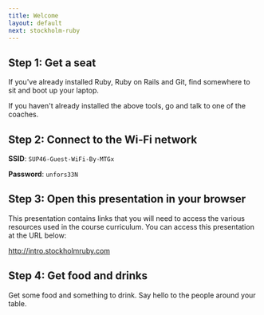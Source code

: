 ```yaml
---
title: Welcome
layout: default
next: stockholm-ruby
---
```


Step 1: Get a seat
------------------

If you've already installed Ruby, Ruby on Rails and Git, find somewhere to sit
and boot up your laptop.

If you haven't already installed the above tools, go and talk to one of the
coaches.

Step 2: Connect to the Wi-Fi network
------------------------------------

**SSID**: `SUP46-Guest-WiFi-By-MTGx`

**Password**: `unfors33N`

Step 3: Open this presentation in your browser
----------------------------------------------

This presentation contains links that you will need to access the various
resources used in the course curriculum. You can access this presentation at
the URL below:

<http://intro.stockholmruby.com>

Step 4: Get food and drinks
---------------------------

Get some food and something to drink. Say hello to the people around your table.
